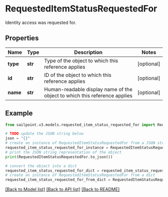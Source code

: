 # RequestedItemStatusRequestedFor

Identity access was requested for.

## Properties

Name | Type | Description | Notes
------------ | ------------- | ------------- | -------------
**type** | **str** | Type of the object to which this reference applies | [optional] 
**id** | **str** | ID of the object to which this reference applies | [optional] 
**name** | **str** | Human-readable display name of the object to which this reference applies | [optional] 

## Example

```python
from sailpoint.v3.models.requested_item_status_requested_for import RequestedItemStatusRequestedFor

# TODO update the JSON string below
json = "{}"
# create an instance of RequestedItemStatusRequestedFor from a JSON string
requested_item_status_requested_for_instance = RequestedItemStatusRequestedFor.from_json(json)
# print the JSON string representation of the object
print(RequestedItemStatusRequestedFor.to_json())

# convert the object into a dict
requested_item_status_requested_for_dict = requested_item_status_requested_for_instance.to_dict()
# create an instance of RequestedItemStatusRequestedFor from a dict
requested_item_status_requested_for_from_dict = RequestedItemStatusRequestedFor.from_dict(requested_item_status_requested_for_dict)
```
[[Back to Model list]](../README.md#documentation-for-models) [[Back to API list]](../README.md#documentation-for-api-endpoints) [[Back to README]](../README.md)


